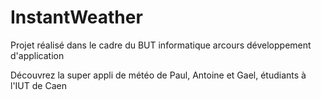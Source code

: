 # InstantWeather
Projet réalisé dans le cadre du BUT informatique arcours développement d'application

Découvrez la super appli de météo de Paul, Antoine et Gael, étudiants à l'IUT de Caen
